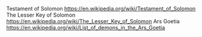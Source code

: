 Testament of Solomon https://en.wikipedia.org/wiki/Testament_of_Solomon
The Lesser Key of Solomon https://en.wikipedia.org/wiki/The_Lesser_Key_of_Solomon
Ars Goetia https://en.wikipedia.org/wiki/List_of_demons_in_the_Ars_Goetia
